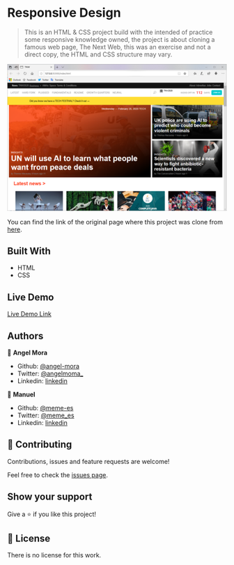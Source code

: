 # Responsive Design

> This is an HTML & CSS project build with the intended of practice some responsive knowledge owned, the project is about cloning a famous web page, The Next Web, this was an exercise and not a direct copy, the HTML and CSS structure may vary.

![screenshot](./screenshot.png)

You can find the link of the original page where this project was clone from [here](https://thenextweb.com/).

## Built With

- HTML
- CSS

## Live Demo

[Live Demo Link](https://rawcdn.githack.com/meme-es/responsive/development/)

## Authors

👤 **Angel Mora**

- Github: [@angel-mora](https://github.com/angel-mora)
- Twitter: [@angelmoma_](https://twitter.com/angelmoma_)
- Linkedin: [linkedin](https://www.linkedin.com/in/angelmoma/)

👤 **Manuel**
- Github: [@meme-es](https://github.com/meme-es)
- Twitter: [@meme_es](https://twitter.com/meme_es)
- Linkedin: [linkedin](https://www.linkedin.com/in/manuel-elias-b289a638/)

## 🤝 Contributing

Contributions, issues and feature requests are welcome!

Feel free to check the [issues page](https://github.com/meme-es/responsive/issues).

## Show your support

Give a ⭐️ if you like this project!

## 📝 License

There is no license for this work.